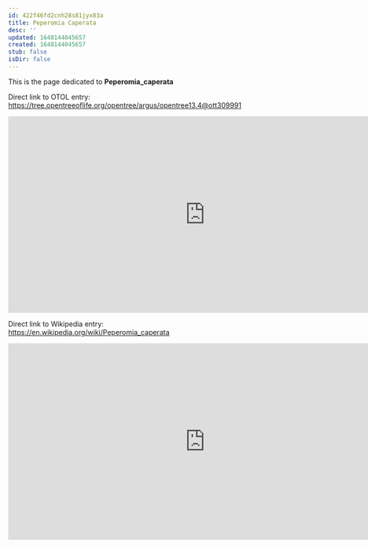 ```yaml
---
id: 422f46fd2cnh28s81jyx83a
title: Peperomia Caperata
desc: ''
updated: 1648144045657
created: 1648144045657
stub: false
isDir: false
---
```

This is the page dedicated to **Peperomia_caperata**


Direct link to OTOL entry: https://tree.opentreeoflife.org/opentree/argus/opentree13.4@ott309991



<html>
    <body>
    <iframe src="https://tree.opentreeoflife.org/opentree/argus/opentree13.4@ott309991"
    width="800" height="400" frameborder="0" allowfullscreen> </iframe>
    </body>
</html>
    


Direct link to Wikipedia entry: https://en.wikipedia.org/wiki/Peperomia_caperata



<html>
    <body>
    <iframe src="https://en.wikipedia.org/wiki/Peperomia_caperata"
    width="800" height="400" frameborder="0" allowfullscreen> </iframe>
    </body>
</html>
    
